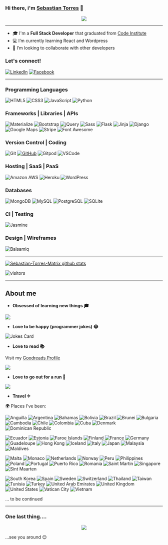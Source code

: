 ### Hi there, i'm [Sebastian Torres](https://www.linkedin.com/in/sebastian-torres-830347162/) 👋

<p align="center">
  <img src="https://media.giphy.com/media/icUEIrjnUuFCWDxFpU/giphy.gif">
</p>

---

- :mortar_board: I'm a **Full Stack Developer** that graduated from [Code Institute](https://codeinstitute.net/full-stack-software-development-diploma/) 
- 💻 I’m currently learning React and Wordpress
- 👯 I’m looking to collaborate with other developers

### Let's connect!

[![LinkedIn](https://img.shields.io/badge/LinkedIn%20-%230A66C2.svg?&style=for-the-badge&logo=LinkedIn&logoColor=FFFFFF)](https://www.linkedin.com/in/sebastian-torres-830347162/)
[![Facebook](https://img.shields.io/badge/Facebook%20-%231572B6.svg?&style=for-the-badge&logo=Facebook&logoColor=FFFFFF)](https://www.facebook.com/profile.php?id=678915665)

--- 

### Programming Languages

![HTML5](https://img.shields.io/badge/HTML5%20-%23E34F26.svg?&style=for-the-badge&logo=HTML5&logoColor=FFFFFF)
![CSS3](https://img.shields.io/badge/CSS3%20-%231572B6.svg?&style=for-the-badge&logo=CSS3&logoColor=FFFFFF)
![JavaScript](https://img.shields.io/badge/JavaScript%20-%23323330.svg?&style=for-the-badge&logo=JavaScript&logoColor=F7DF1E)
![Python](https://img.shields.io/badge/Python%20-%23004D7A.svg?&style=for-the-badge&logo=python&logoColor=ffdf76)

### Frameworks | Libraries | APIs

![Materialize](https://img.shields.io/badge/Materialize%20-%23EE6E73.svg?&style=for-the-badge&logo=Materialize&logoColor=FFFFFF)
![Bootstrap](https://img.shields.io/badge/Bootstrap%20-%23563D7C.svg?&style=for-the-badge&logo=Bootstrap&logoColor=FFFFFF)
![jQuery](https://img.shields.io/badge/jQuery%20-%231E2E3B.svg?&style=for-the-badge&logo=jQuery&logoColor=21ACE2)
![Sass](https://img.shields.io/badge/Sass%20-%23CC6699.svg?&style=for-the-badge&logo=Sass&logoColor=FFFFFF)
![Flask](https://img.shields.io/badge/Flask%20-%23000000.svg?&style=for-the-badge&logo=Flask&logoColor=FFFFFF)
![Jinja](https://img.shields.io/badge/Jinja%20-%23000000.svg?&style=for-the-badge&logo=Jinja&logoColor=B41717)
![Django](https://img.shields.io/badge/Django%20-%23092E20.svg?&style=for-the-badge&logo=Django&logoColor=FFFFFF)
![Google Maps](https://img.shields.io/badge/Google%20Maps%20-%234285F4.svg?&style=for-the-badge&logo=Google%20Maps&logoColor=FFFFFF)
![Stripe](https://img.shields.io/badge/Stripe%20-%23646EDE.svg?&style=for-the-badge&logo=Stripe&logoColor=FFFFFF)
![Font Awesome](https://img.shields.io/badge/Font%20Awesome%20-%23339AF0.svg?&style=for-the-badge&logo=Font%20Awesome&logoColor=FFFFFF)

### Version Control | Coding

![Git](https://img.shields.io/badge/Git%20-%23302F2F.svg?&style=for-the-badge&logo=Git&logoColor=F05032)
[![GitHub](https://img.shields.io/badge/GitHub%20-%23181717.svg?&style=for-the-badge&logo=GitHub&logoColor=FFFFFF)](https://github.com/Sebastian-Torres-Matrix?tab=repositories)
![Gitpod](https://img.shields.io/badge/Gitpod%20-%231D1D1D.svg?&style=for-the-badge&logo=Gitpod&logoColor=1AA6E4)
![VSCode](https://img.shields.io/badge/VSCode%20-%232B2B30.svg?&style=for-the-badge&logo=Visual%20Studio%20Code&logoColor=007ACC)

### Hosting | SaaS | PaaS
![Amazon AWS](https://img.shields.io/badge/Amazon%20AWS%20-%23232F3E.svg?&style=for-the-badge&logo=Amazon%20AWS&logoColor=FF9900)
![Heroku](https://img.shields.io/badge/Heroku%20-%23430098.svg?&style=for-the-badge&logo=Heroku&logoColor=FFFFFF)
![WordPress](https://img.shields.io/badge/WordPress%20-%23207196.svg?&style=for-the-badge&logo=WordPress&logoColor=FFFFFF)

### Databases

![MongoDB](https://img.shields.io/badge/MongoDB%20-%233F2E1E.svg?&style=for-the-badge&logo=MongoDB&logoColor=47A248)
![MySQL](https://img.shields.io/badge/MySQL%20-%2300758F.svg?&style=for-the-badge&logo=MySQL&logoColor=FFFFFF)
![PostgreSQL](https://img.shields.io/badge/PostgreSQL%20-%23336791.svg?&style=for-the-badge&logo=PostgreSQL&logoColor=FFFFFF)
![SQLite](https://img.shields.io/badge/SQLite%20-%23003B57.svg?&style=for-the-badge&logo=SQLite&logoColor=FFFFFF)

### CI | Testing

![Jasmine](https://img.shields.io/badge/Jasmine%20-%238A4182.svg?&style=for-the-badge&logo=Jasmine&logoColor=FFFFFF)

### Design | Wireframes

![Balsamiq](https://img.shields.io/badge/Balsamiq%20-%23A60000.svg?&style=for-the-badge&logo=Balsamiq&logoColor=FFFFFF)

---

[![Sebastian-Torres-Matrix github stats](https://github-readme-stats-zeta-five.vercel.app/api?username=Sebastian-Torres-Matrix&show_icons=true&theme=algolia)](https://github.com/Sebastian-Torres-Matrix/github-readme-stats)

![visitors](https://visitor-badge.glitch.me/badge?page_id=page.id)

---

## About me

 - **Obsessed of learning new things :mortar_board:**

  <img src="https://media.giphy.com/media/3o7btNhMBytxAM6YBa/giphy.gif">

- **Love to be happy (programmer jokes) :joy:** 

 ![Jokes Card](https://readme-jokes.vercel.app/api)

- **Love to read :books:**

Visit my [Goodreads Profile](https://www.goodreads.com/user/show/86502876-sebastian)

<img src="https://media.giphy.com/media/I1U9DTjCqOF3i/source.gif">

- **Love to go out for a run :running:**

<img src="https://media.giphy.com/media/3o7ZetIsjtbkgNE1I4/source.gif">

- **Travel ✈** 

🌍 Places I've been:

![Anguilla](https://www.countryflags.io/ai/flat/32.png)
![Argentina](https://www.countryflags.io/ar/flat/32.png)
![Bahamas](https://www.countryflags.io/bs/flat/32.png)
![Bolivia](https://www.countryflags.io/bo/flat/32.png)
![Brazil](https://www.countryflags.io/br/flat/32.png)
![Brunei](https://www.countryflags.io/bn/flat/32.png)
![Bulgaria](https://www.countryflags.io/bg/flat/32.png)
![Cambodia](https://www.countryflags.io/kh/flat/32.png)
![Chile](https://www.countryflags.io/cl/flat/32.png)
![Colombia](https://www.countryflags.io/co/flat/32.png)
![Cuba](https://www.countryflags.io/cu/flat/32.png)
![Denmark](https://www.countryflags.io/dk/flat/32.png)
![Dominican Republic](https://www.countryflags.io/do/flat/32.png)

![Ecuador](https://www.countryflags.io/ec/flat/32.png)
![Estonia](https://www.countryflags.io/ee/flat/32.png)
![Faroe Islands](https://www.countryflags.io/fo/flat/32.png)
![Finland](https://www.countryflags.io/fi/flat/32.png)
![France](https://www.countryflags.io/fr/flat/32.png)
![Germany](https://www.countryflags.io/de/flat/32.png)
![Guadeloupe](https://www.countryflags.io/gp/flat/32.png)
![Hong Kong](https://www.countryflags.io/hk/flat/32.png)
![Iceland](https://www.countryflags.io/is/flat/32.png)
![Italy](https://www.countryflags.io/it/flat/32.png)
![Japan](https://www.countryflags.io/jp/flat/32.png)
![Malaysia](https://www.countryflags.io/my/flat/32.png)
![Maldives](https://www.countryflags.io/mv/flat/32.png)

![Malta](https://www.countryflags.io/mt/flat/32.png)
![Monaco](https://www.countryflags.io/mc/flat/32.png)
![Netherlands](https://www.countryflags.io/nl/flat/32.png)
![Norway](https://www.countryflags.io/no/flat/32.png)
![Peru](https://www.countryflags.io/pe/flat/32.png)
![Philippines](https://www.countryflags.io/ph/flat/32.png)
![Poland](https://www.countryflags.io/pl/flat/32.png)
![Portugal](https://www.countryflags.io/pt/flat/32.png)
![Puerto Rico](https://www.countryflags.io/pr/flat/32.png)
![Romania](https://www.countryflags.io/ro/flat/32.png)
![Saint Martin](https://www.countryflags.io/mf/flat/32.png)
![Singapore](https://www.countryflags.io/sg/flat/32.png)
![Sint Maarten](https://www.countryflags.io/sx/flat/32.png)

![South Korea](https://www.countryflags.io/kr/flat/32.png)
![Spain](https://www.countryflags.io/es/flat/32.png)
![Sweden](https://www.countryflags.io/se/flat/32.png)
![Switzerland](https://www.countryflags.io/ch/flat/32.png)
![Thailand](https://www.countryflags.io/th/flat/32.png)
![Taiwan](https://www.countryflags.io/tw/flat/32.png)
![Tunisia](https://www.countryflags.io/tn/flat/32.png)
![Turkey](https://www.countryflags.io/tr/flat/32.png)
![United Arab Emirates](https://www.countryflags.io/ae/flat/32.png)
![United Kingdom](https://www.countryflags.io/gb/flat/32.png)
![United States](https://www.countryflags.io/us/flat/32.png)
![Vatican City](https://www.countryflags.io/va/flat/32.png)
![Vietnam](https://www.countryflags.io/vn/flat/32.png)

... to be continued

---

### One last thing....

<p align="center">
  <img src="https://media.giphy.com/media/lTAI5NrYLDZmUfmfuL/giphy.gif">
</p>

...see you around :wink:
